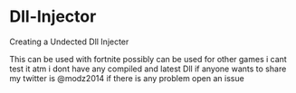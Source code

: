 # Dll-Injector
Creating a Undected Dll Injecter

This can be used with fortnite possibly can be used for other games i cant test it atm i dont have any compiled and latest Dll if anyone wants to share my twitter is @modz2014
if there is any problem open an issue
